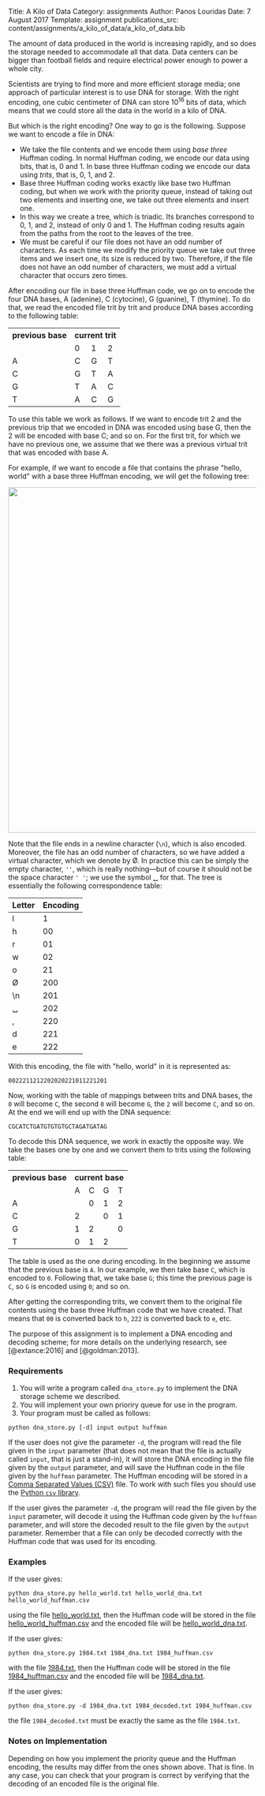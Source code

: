 Title: A Kilo of Data
Category: assignments
Author: Panos Louridas
Date: 7 August 2017
Template: assignment
publications_src: content/assignments/a_kilo_of_data/a_kilo_of_data.bib

The amount of data produced in the world is increasing rapidly, and so
does the storage needed to accommodate all that data. Data centers can
be bigger than football fields and require electrical power enough to
power a whole city.

Scientists are trying to find more and more efficient storage media;
one approach of particular interest is to use DNA for storage. With
the right encoding, one cubic centimeter of DNA can store $10^{16}$ bits
of data, which means that we could store all the data in the world in
a kilo of DNA.

But which is the right encoding? One way to go is the following.
Suppose we want to encode a file in DNA:

* We take the file contents and we encode them using *base three*
  Huffman coding. In normal Huffman coding, we encode our data
  using bits, that is, 0 and 1. In base three Huffman coding
  we encode our data using *trits*, that is, 0, 1, and 2.
* Base three Huffman coding works exactly like base two Huffman
  coding, but when we work with the priority queue, instead of
  taking out two elements and inserting one, we take out three
  elements and insert one.
* In this way we create a tree, which is triadic. Its branches
  correspond to 0, 1, and 2, instead of only 0 and 1. The Huffman
  coding results again from the paths from the root to the leaves of
  the tree.
* We must be careful if our file does not have an odd number of
  characters. As each time we modify the priority queue we take out
  three items and we insert one, its size is reduced by two.
  Therefore, if the file does not have an odd number of characters, we
  must add a virtual character that occurs zero times.

After encoding our file in base three Huffman code, we go on to encode
the four DNA bases, A (adenine), C (cytocine), G (guanine), T
(thymine). To do that, we read the encoded file trit by trit and
produce DNA bases according to the following table:

<table>
  <tr>
    <th>previous base</th>
    <th colspan="3">current trit</th>
  </tr>
  <tr>
    <td></td>
    <td>0</td>
    <td>1</td>
    <td>2</td>
  </tr>
  <tr>
    <td>A</td>
    <td>C</td>
    <td>G</td>
    <td>T</td>
  </tr>
  <tr>
    <td>C</td>
    <td>G</td>
    <td>T</td>
    <td>A</td>
  </tr>
  <tr>
    <td>G</td>
    <td>T</td>
    <td>A</td>
    <td>C</td>
  </tr>
  <tr>
    <td>T</td>
    <td>A</td>
    <td>C</td>
    <td>G</td>
  </tr>
</table>

To use this table we work as follows. If we want to encode trit 2 and
the previous trip that we encoded in DNA was encoded using base G,
then the 2 will be encoded with base C; and so on. For the first trit,
for which we have no previous one, we assume that we there was a
previous virtual trit that was encoded with base A.

For example, if we want to encode a file that contains the phrase
"hello, world" with a base three Huffman encoding, we will get the
following tree:

<img src="{attach}hello_world.png" width="700">

Note that the file ends in a newline character (`\n`), which is also
encoded. Moreover, the file has an odd number of characters, so we
have added a virtual character, which we denote by &Oslash;. In
practice this can be simply the empty character, `''`, which is really
nothing&mdash;but of course it should not be the space character `'
'`; we use the symbol &#9251; for that. The tree is essentially the
following correspondence table:

| Letter | Encoding |
|--------|----------|
|   l    |     1    |
|   h    |    00    |
|   r    |    01    |
|   w    |    02    |
|   o    |    21    |
|&Oslash;|   200    |
|  \n    |   201    |
|&#9251; |   202    |
|   ,    |   220    |
|   d    |   221    |
|   e    |   222    |

With this encoding, the file with "hello, world" in it is
represented as:
```
0022211212202020221011221201
```

Now, working with the table of mappings between trits and DNA bases,
the `0` will become `C`, the second `0` will become `G`, the `2` will
become `C`, and so on. At the end we will end up with the DNA
sequence:
```
CGCATCTGATGTGTGTGCTAGATGATAG
```

To decode this DNA sequence, we work in exactly the opposite way. We
take the bases one by one and we convert them to trits using the
following table:

<table>
  <tr>
    <th>previous base</th>
    <th colspan="4">current base</th>
  </tr>
  <tr>
    <td></td>
    <td>A</td>
    <td>C</td>
    <td>G</td>
    <td>T</td>
  </tr>
  <tr>
    <td>A</td>
    <td></td>
    <td>0</td>
    <td>1</td>
    <td>2</td>
  </tr>
  <tr>
    <td>C</td>
    <td>2</td>
    <td></td>
    <td>0</td>
    <td>1</td>
  </tr>
  <tr>
    <td>G</td>
    <td>1</td>
    <td>2</td>
    <td></td>
    <td>0</td>
  </tr>
  <tr>
    <td>T</td>
    <td>0</td>
    <td>1</td>
    <td>2</td>
    <td></td>
  </tr>
</table>

The table is used as the one during encoding. In the beginning we
assume that the previous base is `A`. In our example, we then take
base `C`, which is encoded to `0`. Following that, we take base `G`;
this time the previous page is `C`, so `G` is encoded using `0`; and
so on.

After getting the corresponding trits, we convert them to the original
file contents using the base three Huffman code that we have
created. That means that `00` is converted back to `h`, `222` is
converted back to `e`, etc.

The purpose of this assignment is to implement a DNA encoding and
decoding scheme; for more details on the underlying research, see
[@extance:2016] and [@goldman:2013].

### Requirements

1. You will write a program called `dna_store.py` to implement the DNA
   storage scheme we described.
2. You will implement your own prioriry queue for use in the program.
3. Your program must be called as follows:
```
python dna_store.py [-d] input output huffman
```

If the user does not give the parameter `-d`, the program will read
the file given in the `input` parameter (that does not mean that the
file is actually called `input`, that is just a stand-in), it will
store the DNA encoding in the file given by the `output` parameter,
and will save the Huffman code in the file given by the `huffman`
parameter. The Huffman encoding will be stored in a
[Comma Separated Values (CSV)](https://en.wikipedia.org/wiki/Comma-separated_values)
file. To work with such files you should use the
[Python `csv` library](https://docs.python.org/3/library/csv.html).

If the user gives the parameter `-d`, the program will read the file
given by the `input` parameter, will decode it using the Huffman code
given by the `huffman` parameter, and will store the decoded result to
the file given by the `output` parameter. Remember that a file can
only be decoded correctly with the Huffman code that was used for
its encoding.

### Examples

If the user gives:
```
python dna_store.py hello_world.txt hello_world_dna.txt hello_world_huffman.csv
```
using the file [hello_world.txt]({attach}hello_world.txt), then the
Huffman code will be stored in the file
[hello_world_huffman.csv]({attach}hello_world_huffman.csv) and the
encoded file will be
[hello_world_dna.txt]({attach}hello_world_dna.txt).

If the user gives:
```
python dna_store.py 1984.txt 1984_dna.txt 1984_huffman.csv
```
with the file [1984.txt]({attach}1984.txt), then the Huffman code
will be stored in the file
[1984_huffman.csv]({attach}1984_huffman.csv) and the encoded file will
be [1984_dna.txt]({attach}1984_dna.txt).

If the user gives:
```
python dna_store.py -d 1984_dna.txt 1984_decoded.txt 1984_huffman.csv
```
the file `1984_decoded.txt` must be exactly the same as the file
`1984.txt`.

### Notes on Implementation

Depending on how you implement the priority queue and the Huffman
encoding, the results may differ from the ones shown above. That is fine.
In any case, you can check that your program is correct by verifying
that the decoding of an encoded file is the original file.


